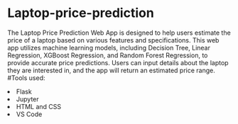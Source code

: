 # Laptop-price-prediction
The Laptop Price Prediction Web App is designed to help users estimate the price of a laptop based on various features and specifications. This web app utilizes machine learning models, including Decision Tree, Linear Regression, XGBoost Regression, and Random Forest Regression, to provide accurate price predictions. Users can input details about the laptop they are interested in, and the app will return an estimated price range.
#Tools used:
<li>Flask</li>
<li>Jupyter</li>
<li>HTML and CSS</li>
<li>VS Code</li>
